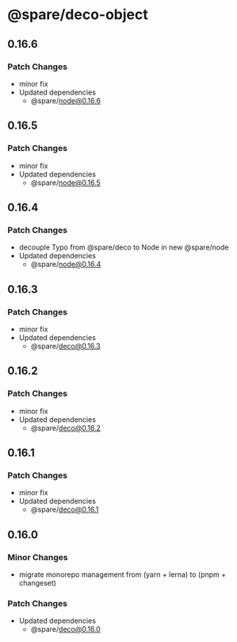 # @spare/deco-object

## 0.16.6

### Patch Changes

- minor fix
- Updated dependencies
  - @spare/node@0.16.6

## 0.16.5

### Patch Changes

- minor fix
- Updated dependencies
  - @spare/node@0.16.5

## 0.16.4

### Patch Changes

- decouple Typo from @spare/deco to Node in new @spare/node
- Updated dependencies
  - @spare/node@0.16.4

## 0.16.3

### Patch Changes

- minor fix
- Updated dependencies
  - @spare/deco@0.16.3

## 0.16.2

### Patch Changes

- minor fix
- Updated dependencies
  - @spare/deco@0.16.2

## 0.16.1

### Patch Changes

- minor fix
- Updated dependencies
  - @spare/deco@0.16.1

## 0.16.0

### Minor Changes

- migrate monorepo management from (yarn + lerna) to (pnpm + changeset)

### Patch Changes

- Updated dependencies
  - @spare/deco@0.16.0
